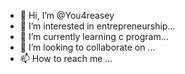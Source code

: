- 👋 Hi, I’m @You4reasey
- 👀 I’m interested in entrepreneurship...
- 🌱 I’m currently learning c program...
- 💞️ I’m looking to collaborate on  ...
- 📫 How to reach me ...

<!---
You4reasey/You4reasey is a ✨ special ✨ repository because its `README.md` (this file) appears on your GitHub profile.
You can click the Preview link to take a look at your changes.
--->
